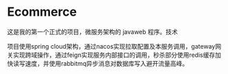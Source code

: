 # Ecommerce
 
这是我的第一个正式的项目，微服务架构的 javaweb 程序。技术

项目使用spring cloud架构，通过nacos实现拉取配置及本服务调用，gateway网关实现跨域操作，通过feign实现服务内部接口的调用，秒杀部分使用redis缓存加快读写速度，并使用rabbitmq异步消息对数据库写入避开流量高峰。
